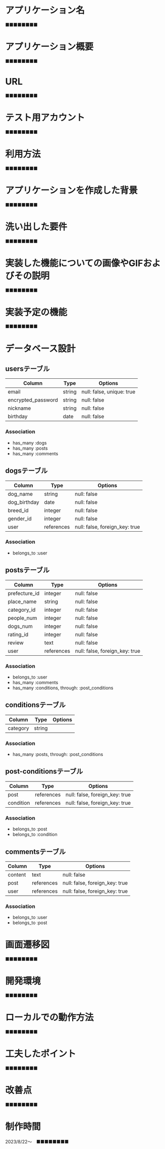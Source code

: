 # アプリケーション名
■■■■■■■■

# アプリケーション概要
■■■■■■■■

# URL
■■■■■■■■

# テスト用アカウント
■■■■■■■■

# 利用方法
■■■■■■■■

# アプリケーションを作成した背景
■■■■■■■■

# 洗い出した要件
■■■■■■■■

# 実装した機能についての画像やGIFおよびその説明
■■■■■■■■

# 実装予定の機能
■■■■■■■■

# データベース設計

## usersテーブル

| Column             | Type   | Options                   |
| ------------------ | ------ | ------------------------- |
| email              | string | null: false, unique: true |
| encrypted_password | string | null: false               |
| nickname           | string | null: false               |
| birthday           | date   | null: false               |

### Association

- has_many :dogs
- has_many :posts
- has_many :comments

## dogsテーブル

| Column       | Type       | Options                        |
| ------------ | ---------- | ------------------------------ |
| dog_name     | string     | null: false                    |
| dog_birthday | date       | null: false                    |
| breed_id     | integer    | null: false                    |
| gender_id    | integer    | null: false                    |
| user         | references | null: false, foreign_key: true |

### Association

- belongs_to :user

## postsテーブル

| Column        | Type       | Options                        |
| ------------- | ---------- | ------------------------------ |
| prefecture_id | integer    | null: false                    |
| place_name    | string     | null: false                    |
| category_id   | integer    | null: false                    |
| people_num    | integer    | null: false                    |
| dogs_num      | integer    | null: false                    |
| rating_id     | integer    | null: false                    |
| review        | text       | null: false                    |
| user          | references | null: false, foreign_key: true |

### Association

- belongs_to :user
- has_many   :comments
- has_many   :conditions, through: :post_conditions

## conditionsテーブル

| Column   | Type       | Options          |
| -------- | ---------- | ---------------- |
| category | string     |                  |

### Association

- has_many   :posts, through: :post_conditions

## post-conditionsテーブル

| Column    | Type       | Options                        |
| --------- | ---------- | ------------------------------ |
| post      | references | null: false, foreign_key: true |
| condition | references | null: false, foreign_key: true |

### Association

- belongs_to :post
- belongs_to :condition

## commentsテーブル

| Column    | Type       | Options                        |
| --------- | ---------- | ------------------------------ |
| content   | text       | null: false                    |
| post      | references | null: false, foreign_key: true |
| user      | references | null: false, foreign_key: true |

### Association

- belongs_to :user
- belongs_to :post

# 画面遷移図
■■■■■■■■

# 開発環境
■■■■■■■■

# ローカルでの動作方法
■■■■■■■■

# 工夫したポイント
■■■■■■■■

# 改善点
■■■■■■■■

# 制作時間

2023/8/22〜　■■■■■■■■